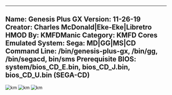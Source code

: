 -----------------------
Name: Genesis Plus GX
Version: 11-26-19
Creator: Charles McDonald|Eke-Eke|Libretro
HMOD By: KMFDManic
Category: KMFD Cores
Emulated System: Sega: MD|GG|MS|CD
Command Line: /bin/genesis-plus-gx, /bin/gg, /bin/segacd, bin/sms
Prerequisite BIOS: system/bios_CD_E.bin, bios_CD_J.bin, bios_CD_U.bin (SEGA-CD)
-----------------------
![km](https://i.imgur.com/opH66xS.png)
![km](https://i.imgur.com/xzgQLIR.png)
![km](https://i.imgur.com/6TMPK0c.png)

